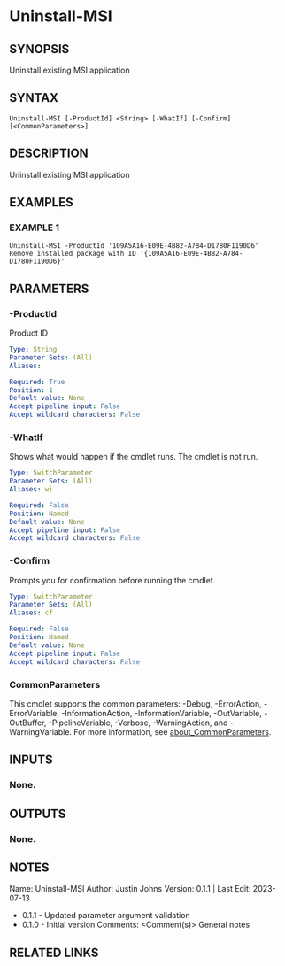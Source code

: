 # Uninstall-MSI

## SYNOPSIS
Uninstall existing MSI application

## SYNTAX

```
Uninstall-MSI [-ProductId] <String> [-WhatIf] [-Confirm] [<CommonParameters>]
```

## DESCRIPTION
Uninstall existing MSI application

## EXAMPLES

### EXAMPLE 1
```
Uninstall-MSI -ProductId '109A5A16-E09E-4B82-A784-D1780F1190D6'
Remove installed package with ID '{109A5A16-E09E-4B82-A784-D1780F1190D6}'
```

## PARAMETERS

### -ProductId
Product ID

```yaml
Type: String
Parameter Sets: (All)
Aliases:

Required: True
Position: 1
Default value: None
Accept pipeline input: False
Accept wildcard characters: False
```

### -WhatIf
Shows what would happen if the cmdlet runs.
The cmdlet is not run.

```yaml
Type: SwitchParameter
Parameter Sets: (All)
Aliases: wi

Required: False
Position: Named
Default value: None
Accept pipeline input: False
Accept wildcard characters: False
```

### -Confirm
Prompts you for confirmation before running the cmdlet.

```yaml
Type: SwitchParameter
Parameter Sets: (All)
Aliases: cf

Required: False
Position: Named
Default value: None
Accept pipeline input: False
Accept wildcard characters: False
```

### CommonParameters
This cmdlet supports the common parameters: -Debug, -ErrorAction, -ErrorVariable, -InformationAction, -InformationVariable, -OutVariable, -OutBuffer, -PipelineVariable, -Verbose, -WarningAction, and -WarningVariable. For more information, see [about_CommonParameters](http://go.microsoft.com/fwlink/?LinkID=113216).

## INPUTS

### None.
## OUTPUTS

### None.
## NOTES
Name:     Uninstall-MSI
Author:   Justin Johns
Version:  0.1.1 | Last Edit: 2023-07-13
- 0.1.1 - Updated parameter argument validation
- 0.1.0 - Initial version
Comments: \<Comment(s)\>
General notes

## RELATED LINKS
